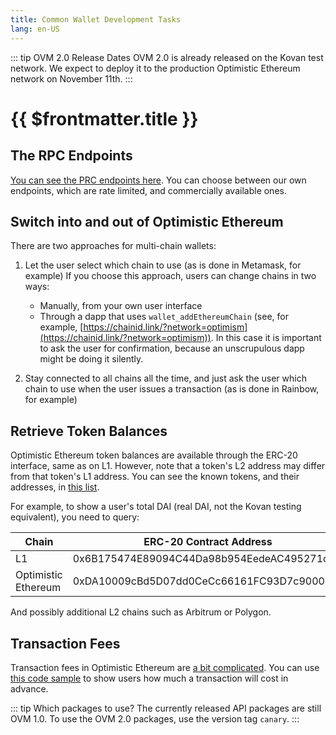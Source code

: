```yaml
---
title: Common Wallet Development Tasks
lang: en-US
---
```


::: tip OVM 2.0 Release Dates
OVM 2.0 is already released on the Kovan test network.
We expect to deploy it to the production Optimistic Ethereum network on November 11th.
:::


<VuePressVersioning/>

# {{ $frontmatter.title }}

## The RPC Endpoints

[You can see the PRC endpoints here](../../infra/networks.md). You can choose between our own
endpoints, which are rate limited, and commercially available ones. 

## Switch into and out of Optimistic Ethereum

There are two approaches for multi-chain wallets:

1. Let the user select which chain to use (as is done in Metamask, for example)
   If you choose this approach, users can change chains in two ways:

   - Manually, from your own user interface
   - Through a dapp that uses `wallet_addEthereumChain` 
     (see, for example, 
     [https://chainid.link/?network=optimism](https://chainid.link/?network=optimism)). 
     In this case it is important to ask the user for confirmation, because an unscrupulous
     dapp might be doing it silently.

1. Stay connected to all chains all the time, and just ask the user which chain to use 
   when the user issues a transaction (as is done in Rainbow, for example)


## Retrieve Token Balances

Optimistic Ethereum token balances are available through the ERC-20 interface, same as on
L1. However, note that a token's L2 address may differ from that token's L1 address. You
can see the known tokens, and their addresses, in [this list](https://github.com/ethereum-optimism/ethereum-optimism.github.io/blob/master/optimism.tokenlist.json).

For example, to show a user's total DAI (real DAI, not the Kovan testing equivalent), you
need to query:

| Chain | ERC-20 Contract Address |
| ----- | ------- |
| L1    | 0x6B175474E89094C44Da98b954EedeAC495271d0F |
| Optimistic Ethereum | 0xDA10009cBd5D07dd0CeCc66161FC93D7c9000da1 |

And possibly additional L2 chains such as Arbitrum or Polygon.


## Transaction Fees

Transaction fees in Optimistic Ethereum are [a bit complicated](../../users/fees-2.0.md). 
You can use [this code sample](../l2/new-fees.md#for-frontend-and-wallet-developers) to
show users how much a transaction will cost in advance.

::: tip Which packages to use?
The currently released API packages are still OVM 1.0. To use the OVM 2.0 packages, use
the version tag `canary`.
:::
